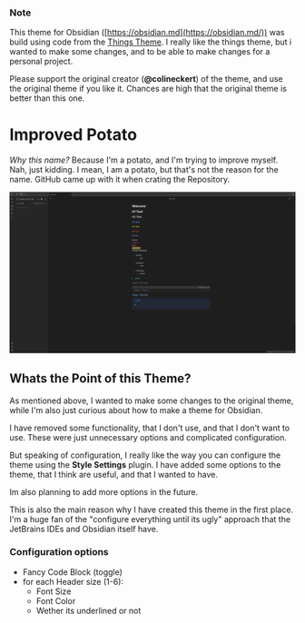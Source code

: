 ### Note

This theme for Obsidian ([https://obsidian.md](https://obsidian.md/)) was build using code from the [Things Theme](https://github.com/colineckert/obsidian-things/tree/main). 
I really like the things theme, but i wanted to make some changes, and to be able to make changes for a personal project.

Please support the original creator (**@colineckert**) of the theme, and use the original theme if you like it. Chances are high that the original theme is better than this one.

# Improved Potato

*Why this name?* Because I'm a potato, and I'm trying to improve myself.
Nah, just kidding. I mean, I am a potato, but that's not the reason for the name.
GitHub came up with it when crating the Repository.

![Alt text](images/image.png)

## Whats the Point of this Theme?

As mentioned above, I wanted to make some changes to the original theme, while I'm also just curious about how to make a theme for Obsidian.

I have removed some functionality, that I don't use, and that I don't want to use. These were just unnecessary options and complicated configuration.

But speaking of configuration, I really like the way you can configure the theme using the **Style Settings** plugin. I have added some options to the theme, that I think are useful, and that I wanted to have.

Im also planning to add more options in the future.

This is also the main reason why I have created this theme in the first place.
I'm a huge fan of the "configure everything until its ugly" approach that the JetBrains IDEs and Obsidian itself have.

### Configuration options

- Fancy Code Block (toggle)
- for each Header size (1-6):
  - Font Size
  - Font Color
  - Wether its underlined or not
